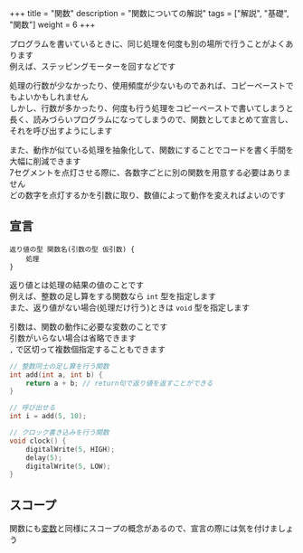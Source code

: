 +++
title = "関数"
description = "関数についての解説"
tags = ["解説", "基礎", "関数"]
weight = 6
+++

プログラムを書いているときに、同じ処理を何度も別の場所で行うことがよくあります  
例えば、ステッピングモーターを回すなどです

処理の行数が少なかったり、使用頻度が少ないものであれば、コピーペーストでもよいかもしれません  
しかし、行数が多かったり、何度も行う処理をコピーペーストで書いてしまうと長く、読みづらいプログラムになってしまうので、関数としてまとめて宣言し、それを呼び出すようにします

また、動作が似ている処理を抽象化して、関数にすることでコードを書く手間を大幅に削減できます  
7セグメントを点灯させる際に、各数字ごとに別の関数を用意する必要はありません  
どの数字を点灯するかを引数に取り、数値によって動作を変えればよいのです

## 宣言

```text
返り値の型 関数名(引数の型 仮引数) {
    処理
}
```

返り値とは処理の結果の値のことです  
例えば、整数の足し算をする関数なら `int` 型を指定します  
また、返り値がない場合(処理だけ行う)ときは `void` 型を指定します

引数は、関数の動作に必要な変数のことです  
引数がいらない場合は省略できます  
`,` で区切って複数個指定することもできます

```c++
// 整数同士の足し算を行う関数
int add(int a, int b) {
    return a + b; // return句で返り値を返すことができる
}

// 呼び出せる
int i = add(5, 10);
```

```c++
// クロック書き込みを行う関数
void clock() {
    digitalWrite(5, HIGH);
    delay(5);
    digitalWrite(5, LOW);
}
```

## スコープ

関数にも[変数](/arduino言語解説/variables/#スコープ)と同様にスコープの概念があるので、宣言の際には気を付けましょう
